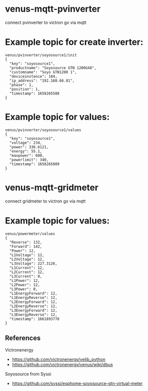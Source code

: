 # venus-mqtt-pvinverter
connect pvinverter to victron gx via mqtt

# Example topic for create inverter:
```
venus/pvinverter/soyosource1/init
{
  "key": "soyosource1",
  "productname": "Soyosource GTN 1200G48",
  "customname": "Soyo GTN1200 1",
  "deviceinstance": 184,
  "ip_address": "192.168.66.81",
  "phase": 1,
  "position": 1,
  "timestamp": 1658265588
}
```

# Example topic for values:
```
venus/pvinverter/soyosource1/values
{
  "key": "soyosource1",
  "voltage": 234,
  "power": 336.6121,
  "energy": 55.1,
  "maxpower": 600,
  "powerlimit": 340,
  "timestamp": 1658265809
}
```

# venus-mqtt-gridmeter
connect gridmeter to victron gx via mqtt
# Example topic for values:
```
venus/powermeter/values
{
  "Reverse": 132,
  "Forward": 142,
  "Power": 12,
  "L1Voltage": 12,
  "L2Voltage": 12,
  "L3Voltage": 227.3126,
  "L1Current": 12,
  "L2Current": 12,
  "L3Current": 0,
  "L1Power": 12,
  "L2Power": 12,
  "L3Power": 0,
  "L1EnergyForward": 12,
  "L1EnergyReverse": 12,
  "L2EnergyForward": 12,
  "L2EnergyReverse": 12,
  "L3EnergyForward": 12,
  "L3EnergyReverse": 12,
  "timestamp": 1661893778
}
```


## References

Victronenergy
* https://github.com/victronenergy/velib_python
* https://github.com/victronenergy/venus/wiki/dbus

Soyosource from Syssi 
* https://github.com/syssi/esphome-soyosource-gtn-virtual-meter






